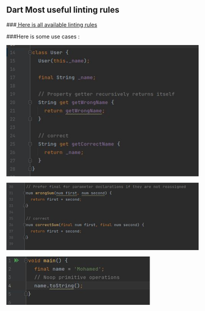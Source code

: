 ## Dart Most useful linting rules

###[ Here is all available linting rules](https://dart-lang.github.io/linter/lints/index.html)

###Here is some use cases :

![alt text](https://github.com/MoGaaber/Flutter-most-useful-linting-rules/blob/master/assets/screen.jpg?raw=true)

![alt text](https://github.com/MoGaaber/Flutter-most-useful-linting-rules/blob/master/assets/screen2.jpg?raw=true)

![alt text](https://github.com/MoGaaber/Flutter-most-useful-linting-rules/blob/master/assets/screen3.jpg?raw=true)
